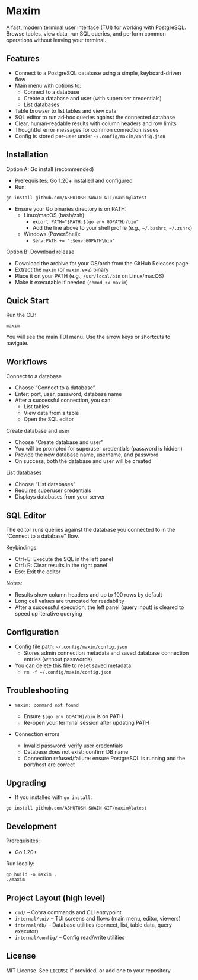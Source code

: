 Maxim
=====

A fast, modern terminal user interface (TUI) for working with PostgreSQL. Browse tables, view data, run SQL queries, and perform common operations without leaving your terminal.

Features
--------
- Connect to a PostgreSQL database using a simple, keyboard-driven flow
- Main menu with options to:
  - Connect to a database
  - Create a database and user (with superuser credentials)
  - List databases
- Table browser to list tables and view data
- SQL editor to run ad‑hoc queries against the connected database
- Clear, human‑readable results with column headers and row limits
- Thoughtful error messages for common connection issues
- Config is stored per-user under `~/.config/maxim/config.json`

Installation
------------

Option A: Go install (recommended)
- Prerequisites: Go 1.20+ installed and configured
- Run:
```
go install github.com/ASHUTOSH-SWAIN-GIT/maxim@latest
```
- Ensure your Go binaries directory is on PATH:
  - Linux/macOS (bash/zsh):
    - `export PATH="$PATH:$(go env GOPATH)/bin"`
    - Add the line above to your shell profile (e.g., `~/.bashrc`, `~/.zshrc`)
  - Windows (PowerShell):
    - `$env:PATH += ";$env:GOPATH\bin"`

Option B: Download release
- Download the archive for your OS/arch from the GitHub Releases page
- Extract the `maxim` (or `maxim.exe`) binary
- Place it on your PATH (e.g., `/usr/local/bin` on Linux/macOS)
- Make it executable if needed (`chmod +x maxim`)

Quick Start
-----------
Run the CLI:
```
maxim
```

You will see the main TUI menu. Use the arrow keys or shortcuts to navigate.

Workflows
---------

Connect to a database
- Choose “Connect to a database”
- Enter: port, user, password, database name
- After a successful connection, you can:
  - List tables
  - View data from a table
  - Open the SQL editor

Create database and user
- Choose “Create database and user”
- You will be prompted for superuser credentials (password is hidden)
- Provide the new database name, username, and password
- On success, both the database and user will be created

List databases
- Choose “List databases”
- Requires superuser credentials
- Displays databases from your server

SQL Editor
----------
The editor runs queries against the database you connected to in the “Connect to a database” flow.

Keybindings:
- Ctrl+E: Execute the SQL in the left panel
- Ctrl+R: Clear results in the right panel
- Esc: Exit the editor

Notes:
- Results show column headers and up to 100 rows by default
- Long cell values are truncated for readability
- After a successful execution, the left panel (query input) is cleared to speed up iterative querying

Configuration
-------------
- Config file path: `~/.config/maxim/config.json`
  - Stores admin connection metadata and saved database connection entries (without passwords)
- You can delete this file to reset saved metadata:
  - `rm -f ~/.config/maxim/config.json`

Troubleshooting
---------------
- `maxim: command not found`
  - Ensure `$(go env GOPATH)/bin` is on PATH
  - Re-open your terminal session after updating PATH

- Connection errors
  - Invalid password: verify user credentials
  - Database does not exist: confirm DB name
  - Connection refused/failure: ensure PostgreSQL is running and the port/host are correct

Upgrading
---------
- If you installed with `go install`:
```
go install github.com/ASHUTOSH-SWAIN-GIT/maxim@latest
```

Development
-----------
Prerequisites:
- Go 1.20+

Run locally:
```
go build -o maxim .
./maxim
```

Project Layout (high level)
---------------------------
- `cmd/` – Cobra commands and CLI entrypoint
- `internal/tui/` – TUI screens and flows (main menu, editor, viewers)
- `internal/db/` – Database utilities (connect, list, table data, query executor)
- `internal/config/` – Config read/write utilities

License
-------
MIT License. See `LICENSE` if provided, or add one to your repository.


